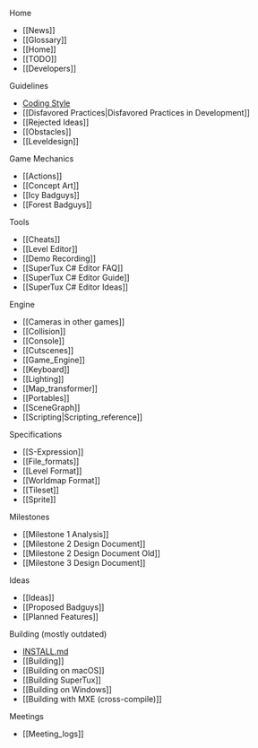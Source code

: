 Home
* [[News]]
* [[Glossary]]
* [[Home]]
* [[TODO]]
* [[Developers]]

Guidelines
* [Coding Style](https://github.com/SuperTux/supertux/blob/master/CODINGSTYLE.md)
* [[Disfavored Practices|Disfavored Practices in Development]]
* [[Rejected Ideas]]
* [[Obstacles]]
* [[Leveldesign]]

Game Mechanics
* [[Actions]]
* [[Concept Art]]
* [[Icy Badguys]]
* [[Forest Badguys]]

Tools
* [[Cheats]]
* [[Level Editor]]
* [[Demo Recording]]
* [[SuperTux C# Editor FAQ]]
* [[SuperTux C# Editor Guide]]
* [[SuperTux C# Editor Ideas]]

Engine
* [[Cameras in other games]]
* [[Collision]]
* [[Console]]
* [[Cutscenes]]
* [[Game_Engine]]
* [[Keyboard]]
* [[Lighting]]
* [[Map_transformer]]
* [[Portables]]
* [[SceneGraph]]
* [[Scripting|Scripting_reference]]

Specifications
* [[S-Expression]]
* [[File_formats]]
* [[Level Format]]
* [[Worldmap Format]]
* [[Tileset]]
* [[Sprite]]

Milestones

* [[Milestone 1 Analysis]]
* [[Milestone 2 Design Document]]
* [[Milestone 2 Design Document Old]]
* [[Milestone 3 Design Document]]

Ideas

* [[Ideas]]
* [[Proposed Badguys]]
* [[Planned Features]]

Building (mostly outdated)

* [INSTALL.md](https://github.com/SuperTux/supertux/blob/master/INSTALL.md)
* [[Building]]
* [[Building on macOS]]
* [[Building SuperTux]]
* [[Building on Windows]]
* [[Building with MXE (cross-compile)]]

Meetings

* [[Meeting_logs]]
